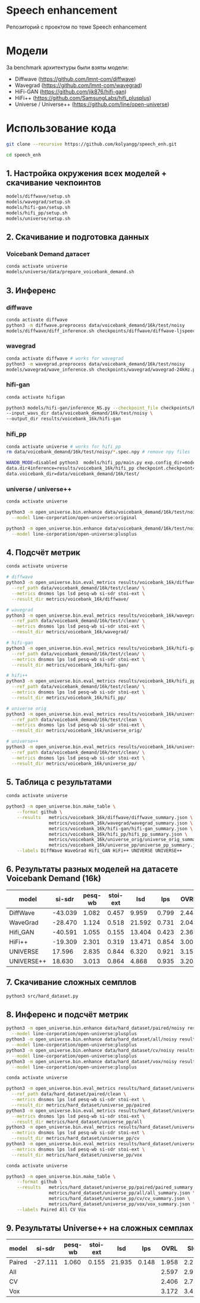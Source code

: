 # Speech enhancement
Репозиторий с проектом по теме Speech enhancement


# Модели
 
За benchmark архитектуры были взяты модели:
- Diffwave (https://github.com/lmnt-com/diffwave)
- Wavegrad (https://github.com/lmnt-com/wavegrad)
- HiFi-GAN (https://github.com/jik876/hifi-gan)
- HiFi++ (https://github.com/SamsungLabs/hifi_plusplus)
- Universe / Universe++ (https://github.com/line/open-universe)
 
# Использование кода

```bash
git clone --recursive https://github.com/kolyangg/speech_enh.git

cd speech_enh
```

## 1. Настройка окружения всех моделей + скачивание чекпоинтов

```bash
models/diffwave/setup.sh
models/wavegrad/setup.sh
models/hifi-gan/setup.sh
models/hifi_pp/setup.sh
models/universe/setup.sh
```


## 2. Скачивание и подготовка данных
### Voicebank Demand датасет
```bash
conda activate universe
models/universe/data/prepare_voicebank_demand.sh
```

## 3. Инференс

### diffwave
```bash
conda activate diffwave
python3 -m diffwave.preprocess data/voicebank_demand/16k/test/noisy
models/diffwave/diff_inference.sh checkpoints/diffwave/diffwave-ljspeech-22kHz-1000578.pt data/voicebank_demand/16k/test/noisy results/voicebank_16k/diffwave
```

### wavegrad
```bash
conda activate diffwave # works for wavegrad
python3 -m wavegrad.preprocess data/voicebank_demand/16k/test/noisy
models/wavegrad/wave_inference.sh checkpoints/wavegrad/wavegrad-24kHz.pt data/voicebank_demand/16k/test/noisy results/voicebank_16k/wavegrad
```

### hifi-gan
```bash
conda activate hifigan

python3 models/hifi-gan/inference_NS.py --checkpoint_file checkpoints/hifigan/generator_v3.pt \
--input_wavs_dir data/voicebank_demand/16k/test/noisy \
--output_dir results/voicebank_16k/hifi-gan
```

### hifi_pp
```bash
conda activate universe # works for hifi_pp
rm data/voicebank_demand/16k/test/noisy/*.spec.npy # remove npy files

WANDB_MODE=disabled python3  models/hifi_pp/main.py exp.config_dir=models/hifi_pp/configs exp.config="denoising.yaml" exp.name="wtf" \
data.dir4inference=results/voicebank_16k/hifi_pp checkpoint.checkpoint4inference=checkpoints/hifi_pp/se.pth \
data.voicebank_dir=data/voicebank_demand/16k/test/
```


### universe / universe++
```bash
conda activate universe

python3 -m open_universe.bin.enhance data/voicebank_demand/16k/test/noisy results/voicebank_16k/universe_orig/ \
  --model line-corporation/open-universe:original

python3 -m open_universe.bin.enhance data/voicebank_demand/16k/test/noisy results/voicebank_16k/universe_pp/ \
  --model line-corporation/open-universe:plusplus
```

## 4. Подсчёт метрик
```bash
conda activate universe

# diffwave
python3 -m open_universe.bin.eval_metrics results/voicebank_16k/diffwave  \
  --ref_path data/voicebank_demand/16k/test/clean/ \
  --metrics dnsmos lps lsd pesq-wb si-sdr stoi-ext \
  --result_dir metrics/voicebank_16k/diffwave/ 

# wavegrad
python3 -m open_universe.bin.eval_metrics results/voicebank_16k/wavegrad \
  --ref_path data/voicebank_demand/16k/test/clean/ \
  --metrics dnsmos lps lsd pesq-wb si-sdr stoi-ext \
  --result_dir metrics/voicebank_16k/wavegrad/ 

# hifi-gan
python3 -m open_universe.bin.eval_metrics results/voicebank_16k/hifi-gan \
  --ref_path data/voicebank_demand/16k/test/clean/ \
  --metrics dnsmos lps lsd pesq-wb si-sdr stoi-ext \
  --result_dir metrics/voicebank_16k/hifi-gan/ 

# hifi++
python3 -m open_universe.bin.eval_metrics results/voicebank_16k/hifi_pp \
  --ref_path data/voicebank_demand/16k/test/clean/ \
  --metrics dnsmos lps lsd pesq-wb si-sdr stoi-ext \
  --result_dir metrics/voicebank_16k/hifi_pp/ 

# universe orig
python3 -m open_universe.bin.eval_metrics results/voicebank_16k/universe_orig/ \
  --ref_path data/voicebank_demand/16k/test/clean \
  --metrics dnsmos lps lsd pesq-wb si-sdr stoi-ext \
  --result_dir metrics/voicebank_16k/universe_orig/ 

# universe++
python3 -m open_universe.bin.eval_metrics results/voicebank_16k/universe_pp/  \
  --ref_path data/voicebank_demand/16k/test/clean/ \
  --metrics dnsmos lps lsd pesq-wb si-sdr stoi-ext \
  --result_dir metrics/voicebank_16k/universe_pp/ 

```

## 5. Таблица с результатами

```bash
conda activate universe

python3 -m open_universe.bin.make_table \
    --format github \
    --results   metrics/voicebank_16k/diffwave/diffwave_summary.json \
                metrics/voicebank_16k/wavegrad/wavegrad_summary.json \
                metrics/voicebank_16k/hifi-gan/hifi-gan_summary.json \
                metrics/voicebank_16k/hifi_pp/hifi_pp_summary.json \
                metrics/voicebank_16k/universe_orig/universe_orig_summary.json \
                metrics/voicebank_16k/universe_pp/universe_pp_summary.json \
    --labels DiffWave WaveGrad Hifi_GAN HiFi++ UNIVERSE UNIVERSE++
```

## 6. Результаты разных моделей на датасете Voicebank Demand (16k)

| model      |   si-sdr |   pesq-wb |   stoi-ext |    lsd |   lps |   OVRL |   SIG |   BAK |
|------------|----------|-----------|------------|--------|-------|--------|-------|-------|
| DiffWave   |  -43.039 |     1.082 |      0.457 |  9.959 | 0.799 |  2.444 | 3.002 | 3.178 |
| WaveGrad   |  -28.470 |     1.124 |      0.518 | 21.592 | 0.731 |  2.043 | 2.767 | 2.238 |
| Hifi_GAN   |  -40.591 |     1.055 |      0.155 | 13.404 | 0.423 |  2.363 | 3.015 | 2.809 |
| HiFi++     |  -19.309 |     2.301 |      0.319 | 13.471 | 0.854 |  3.008 | 3.329 | 3.888 |
| UNIVERSE   |   17.596 |     2.835 |      0.844 |  6.320 | 0.921 |  3.158 | 3.457 | 4.013 |
| UNIVERSE++ |   18.630 |     3.013 |      0.864 |  4.868 | 0.935 |  3.204 | 3.492 | 4.043 |

## 7. Скачивание сложных семплов
```bash
python3 src/hard_dataset.py

```

## 8. Инференс и подсчёт метрик

```bash
python3 -m open_universe.bin.enhance data/hard_dataset/paired/noisy results/hard_dataset/universe_pp/paired \
  --model line-corporation/open-universe:plusplus
python3 -m open_universe.bin.enhance data/hard_dataset/all/noisy results/hard_dataset/universe_pp/all/ \
  --model line-corporation/open-universe:plusplus
python3 -m open_universe.bin.enhance data/hard_dataset/cv/noisy results/hard_dataset/universe_pp/cv/ \
  --model line-corporation/open-universe:plusplus
python3 -m open_universe.bin.enhance data/hard_dataset/vox/noisy results/hard_dataset/universe_pp/vox/ \
  --model line-corporation/open-universe:plusplus

```

```bash
conda activate universe

python3 -m open_universe.bin.eval_metrics results/hard_dataset/universe_pp/paired  \
  --ref_path data/hard_dataset/paired/clean \
  --metrics dnsmos lps lsd pesq-wb si-sdr stoi-ext \
  --result_dir metrics/hard_dataset/universe_pp/paired
python3 -m open_universe.bin.eval_metrics results/hard_dataset/universe_pp/all  \
  --metrics dnsmos lps lsd pesq-wb si-sdr stoi-ext \
  --result_dir metrics/hard_dataset/universe_pp/all
python3 -m open_universe.bin.eval_metrics results/hard_dataset/universe_pp/cv  \
  --metrics dnsmos lps lsd pesq-wb si-sdr stoi-ext \
  --result_dir metrics/hard_dataset/universe_pp/cv
python3 -m open_universe.bin.eval_metrics results/hard_dataset/universe_pp/vox  \
  --metrics dnsmos lps lsd pesq-wb si-sdr stoi-ext \
  --result_dir metrics/hard_dataset/universe_pp/vox
```

```bash
conda activate universe

python3 -m open_universe.bin.make_table \
    --format github \
    --results   metrics/hard_dataset/universe_pp/paired/paired_summary.json \
                metrics/hard_dataset/universe_pp/all/all_summary.json \
                metrics/hard_dataset/universe_pp/cv/cv_summary.json \
                metrics/hard_dataset/universe_pp/vox/vox_summary.json \
    --labels Paired All CV Vox
```

## 9. Результаты Universe++ на сложных семплах

| model   |   si-sdr |   pesq-wb |   stoi-ext |    lsd |   lps |   OVRL |   SIG |   BAK |
|---------|----------|-----------|------------|--------|-------|--------|-------|-------|
| Paired  |  -27.111 |     1.060 |      0.155 | 21.935 | 0.148 |  1.958 | 2.225 | 3.509 |
| All     |          |           |            |        |       |  2.597 | 2.914 | 3.787 |
| CV      |          |           |            |        |       |  2.406 | 2.754 | 3.674 |
| Vox     |          |           |            |        |       |  3.172 | 3.457 | 4.023 |